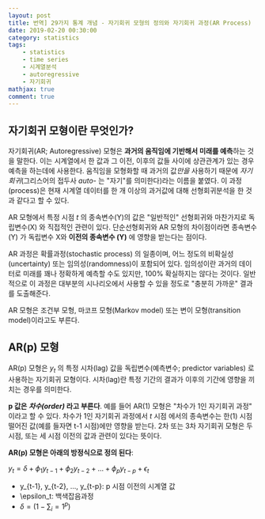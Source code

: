 ```yaml
---
layout: post
title: 번역] 29가지 통계 개념 - 자기회귀 모형의 정의와 자기회귀 과정(AR Process)
date: 2019-02-20 00:30:00
category: statistics
tags:
    - statistics
    - time series
    - 시계열분석
    - autoregressive
    - 자기회귀
mathjax: true
comment: true
---
```


## 자기회귀 모형이란 무엇인가?

자기회귀(AR; Autoregressive) 모형은 **과거의 움직임에 기반해서 미래를 예측**하는 것을 말한다.
이는 시계열에서 한 값과 그 이전, 이후의 값들 사이에 상관관계가 있는 경우 예측을 하는데에 사용한다.
움직임을 모형화할 때 과거의 값*만을* 사용하기 때문에 *자기회귀*(그리스어의 접두사 *auto-* 는 "자기"를 의미한다)라는 이름을 붙였다.
이 과정(process)은 현재 시계열 데이터를 한 개 이상의 과거값에 대해 선형회귀분석을 한 것과 같다고 할 수 있다.

AR 모형에서 특정 시점 *t* 의 종속변수(Y)의 값은 "일반적인" 선형회귀와 마찬가지로 독립변수(X) 와 직접적인 관련이 있다.
단순선형회귀와 AR 모형의 차이점이라면 종속변수(Y) 가 독립변수 X와 **이전의 종속변수 (Y)** 에 영향을 받는다는 점이다.

AR 과정은 확률과정(stochastic process) 의 일종이며, 어느 정도의 비확실성(uncertainty) 또는 임의성(randomness)이 포함되어 있다.
임의성이란 과거의 데이터로 미래를 꽤나 정확하게 예측할 수도 있지만, 100% 확실하지는 않다는 것이다.
일반적으로 이 과정은 대부분의 시나리오에서 사용할 수 있을 정도로 "충분히 가까운" 결과를 도출해준다.

AR 모형은 조건부 모형, 마코프 모형(Markov model) 또는 변이 모형(transition model)이라고도 부른다.

## AR(p) 모형

AR(p) 모형은 $y_t$ 의 특정 시차(lag) 값을 독립변수(예측변수; predictor variables) 로 사용하는 자기회귀 모형이다.
시차(lag)란 특정 기간의 결과가 이후의 기간에 영향을 끼치는 경우를 의미한다.

**p 값은 *차수(order)* 라고 부른다**.
예를 들어 AR(1) 모형은 "차수가 1인 자기회귀 과정" 이라고 할 수 있다.
차수가 1인 자기회귀 과정에서 *t* 시점 에서의 종속변수는 한(1) 시점 떨어진 값(예를 들자면 t-1 시점)에만 영향을 받는다.
2차 또는 3차 자기회귀 모형은 두 시점, 또는 세 시점 이전의 값과 관련이 있다는 뜻이다.

**AR(p) 모형은 아래의 방정식으로 정의 된다**:

$y_t = \delta + \phi_1 y_{t-1} + \phi_2 y_{t-2} + ... + \phi_p y_{t-p} + \epsilon_t$

* y_{t-1}, y_{t-2}, ..., y_{t-p}: p 시점 이전의 시계열 값
* \epsilon_t: 백색잡음과정
* $\delta = (1 - \sum_i=1^p)$
